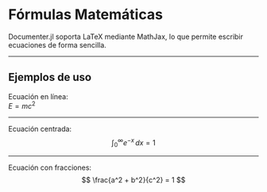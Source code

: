 # Fórmulas Matemáticas

Documenter.jl soporta LaTeX mediante MathJax, lo que permite escribir ecuaciones de forma sencilla.

---

## Ejemplos de uso

Ecuación en línea:  
$E = mc^2$

---

Ecuación centrada:  
$$
\int_0^\infty e^{-x} \, dx = 1
$$

---

Ecuación con fracciones:  
$$
\frac{a^2 + b^2}{c^2} = 1
$$